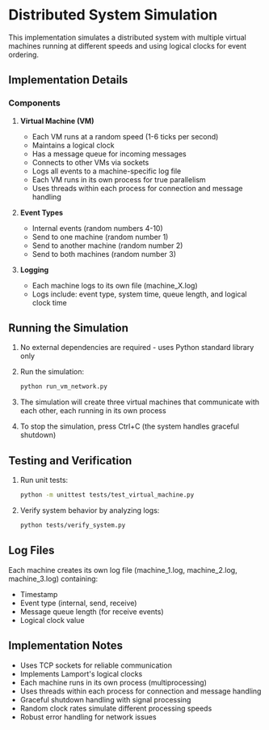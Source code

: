 # Distributed System Simulation

This implementation simulates a distributed system with multiple virtual machines running at different speeds and using logical clocks for event ordering.

## Implementation Details

### Components

1. **Virtual Machine (VM)**
   - Each VM runs at a random speed (1-6 ticks per second)
   - Maintains a logical clock
   - Has a message queue for incoming messages
   - Connects to other VMs via sockets
   - Logs all events to a machine-specific log file
   - Each VM runs in its own process for true parallelism
   - Uses threads within each process for connection and message handling

2. **Event Types**
   - Internal events (random numbers 4-10)
   - Send to one machine (random number 1)
   - Send to another machine (random number 2)
   - Send to both machines (random number 3)

3. **Logging**
   - Each machine logs to its own file (machine_X.log)
   - Logs include: event type, system time, queue length, and logical clock time

## Running the Simulation

1. No external dependencies are required - uses Python standard library only

2. Run the simulation:
   ```bash
   python run_vm_network.py
   ```

3. The simulation will create three virtual machines that communicate with each other, each running in its own process

4. To stop the simulation, press Ctrl+C (the system handles graceful shutdown)

## Testing and Verification

1. Run unit tests:
   ```bash
   python -m unittest tests/test_virtual_machine.py
   ```

2. Verify system behavior by analyzing logs:
   ```bash
   python tests/verify_system.py
   ```

## Log Files

Each machine creates its own log file (machine_1.log, machine_2.log, machine_3.log) containing:
- Timestamp
- Event type (internal, send, receive)
- Message queue length (for receive events)
- Logical clock value

## Implementation Notes

- Uses TCP sockets for reliable communication
- Implements Lamport's logical clocks
- Each machine runs in its own process (multiprocessing)
- Uses threads within each process for connection and message handling
- Graceful shutdown handling with signal processing
- Random clock rates simulate different processing speeds
- Robust error handling for network issues
